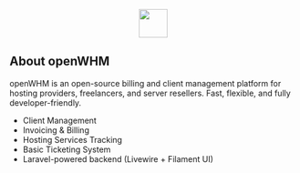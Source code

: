 <p align="center"><a href="https://openwhm.dev" target="_blank"><img src="https://avatars.githubusercontent.com/u/206311643?s=200&v=4" width="50"></a></p>

## About openWHM

openWHM is an open-source billing and client management platform for hosting providers, freelancers, and server resellers. Fast, flexible, and fully developer-friendly.

- Client Management
- Invoicing & Billing
- Hosting Services Tracking
- Basic Ticketing System
- Laravel-powered backend (Livewire + Filament UI)
